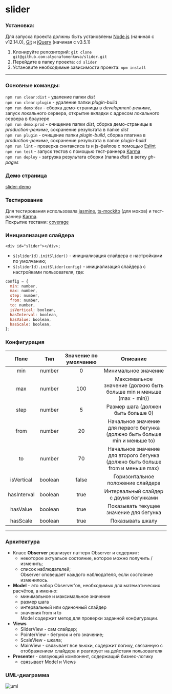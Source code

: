 # slider
### Установка:<br/>
Для запуска проекта должны быть установлены [Node.js](https://nodejs.org/en/) (начиная с v12.14.0), [Git](https://git-scm.com/download) и [jQuery](https://jquery.com/) (начиная с v3.5.1)<br/>
1. Клонируйте репозиторий: `git clone git@github.com:alyonafomenkova/slider.git`<br/>
2. Перейдите в папку проекта: `cd slider`<br/>
3. Установите необходимые зависимости проекта: `npm install`<br/>
---
### Основные команды: <br/>
`npm run clear:dist` - удаление папки *dist*<br/>
`npm run clear:plugin` - удаление папки *plugin-build*<br/>
`npm run demo:dev` - сборка демо-страницы в *development-режиме*, запуск локального сервера, открытие вкладки с адресом локального сервера в браузере<br/>
`npm run demo:prod` - очищение папки *dist*, сборка демо-страницы в *production-режиме*, сохранение результата в папке *dist*<br/>
`npm run plugin` - очищение папки *plugin-build*, сборка плагина в *production-режиме*, сохранение результата в папке *plugin-build*<br/>
`npm run lint` - проверка синтаксиса ts и js-файлов с помощью [Eslint](https://eslint.org/)<br/>
`npm run test` - запуск тестов с помощью тест-раннера [Karma](https://karma-runner.github.io/latest/index.html)<br/>
`npm run deploy` - загрузка результата сборки (папка *dist*) в ветку *gh-pages*<br/>

### Демо страница<br/>
[slider-demo](https://alyonafomenkova.github.io/slider/demo.html)
### Тестирование<br/>
Для тестирования использовала [jasmine](https://jasmine.github.io/), [ts-mockito](https://www.npmjs.com/package/ts-mockito) (для моков) и тест-раннер [Karma](https://karma-runner.github.io/latest/index.html).<br/>
Покрытие тестами: [coverage](https://alyonafomenkova.github.io/slider/coverage/index.html)<br/>

### Инициализация слайдера<br/>
`<div id="slider"></div>;`
- `$(sliderId).initSlider()` - инициализация слайдера с настройками по умолчанию;<br/>
- `$(sliderId).initSlider(config)` - инициализация слайдера с настройками пользователя, где:<br/>
```javascript
config = {
  min: number,
  max: number,
  step: number,
  from: number,
  to: number,
  isVertical: boolean,
  hasInterval: boolean,
  hasValue: boolean,
  hasScale: boolean,
};
```
### Конфигурация
Поле | Тип | Значение по умолчанию | Описание
:------------: | :-------------: | :-------------: | :-------------:
min | number | 0 | Минимальное значение
max | number | 100 | Максимальное значение (должно быть больше min и меньше (max - min))
step | number | 5 | Размер шага (должен быть больше 0)
from | number | 20 | Начальное значение для первого бегунка (должно быть больше min и меньше to)
to | number | 70 | Начальное значение для второго бегунка (должно быть больше from и меньше max)
isVertical | boolean | false | Горизонтальное положение слайдера
hasInterval | boolean | true | Интервальный слайдер с двумя бегунками
hasValue | boolean | true | Показывать текущее значение для бегунка
hasScale | boolean | true | Показывать шкалу

---
### Архитектура
- Класс **Observer** реализует паттерн Observer и содержит:
  - некоторое актуальое состояние, которое можно получить / изменить;
  - список наблюдателей;<br/>
Observer оповещает каждого наблюдателя, если состояние изменилось.  
- **Model** - это набор Observer'ов, необходимых для математических расчётов, а именно:
  - минимальное и максимальное значение
  - размер шага
  - интервальный или одиночный слайдер
  - значения from и to<br/>
Model содержит метод для проверки заданной конфигурации.
- **Views**
  - SliderView - сам слайдер;
  - PointerView - бегунок и его значение;
  - ScaleView - шкала;<br/>
  - MainView - связывает все вьюхи, содержит логику, связанную с отображением слайдера и реагирует на действия пользователя<br/>
- **Presenter** - связующий компонент, содержащий бизнес-логику
  - связывает Model и Views
### UML-диаграмма
![uml](https://alyonafomenkova.github.io/slider/assets/diagram.jpeg)
